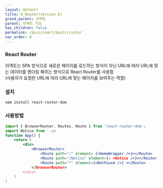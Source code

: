 ```yaml
---
layout: default
title: 8_Router(version 6)
grand_parent: 리액트
parent: 리액트 기초
has_children: false
permalink: /docs/react/basic/router
nav_order: 8
---
```



### **React Router**
리엑트는 SPA 방식으로 새로운 페이지를 로드하는 방식이 아닌 URL에 따라 URL에 맞는 데이터를 렌더링 해주는 방식으로 React Router를 사용함  
(사용자가 요청한 URL에 따라 URL에 맞는 페이지를 보여주는 역할)



### **설치**
```
npm install react-router-dom
```



### **사용방법**

```jsx
import { BrowserRouter, Routes, Route } from 'react-router-dom';
import Notice from '.co
function App() {
    return (
        <div>
            <BrowserRouter>
                <Route path="/" element= {<HomeWrapper />}></Route>
                <Route path="/Notice" element={< <Notice />}></Route>
                <Route path="*" element={<NotFound />} ></Route>   
            </BrowserRouter>
        </div>
    )
}
```